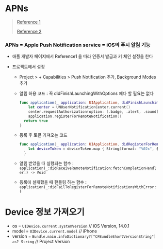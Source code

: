 # APNs

> [Reference 1](https://spiralmoon.tistory.com/entry/Apple-Apple-push-notification-service-APNs-%EC%84%A4%EC%A0%95%ED%95%98%EA%B8%B0)
>
> [Reference 2]( https://hyesunzzang.tistory.com/47)



### APNs = Apple Push Notification service = iOS의 푸시 알림 기능



- 애플 개발자 페이지에서 Reference1 을 따라 인증서 발급과 키 체인 설정을 한다

- 프로젝트에서 설정

  - Project > + Capabilities > Push Notification 추가, Background Modes 추가

  - 알림 허용 코드 : 꼭 didFinishLaunchingWithOptions 에다 할 필요는 없다 

    ```swift
    func application(_ application: UIApplication, didFinishLaunchingWithOptions launchOptions: [UIApplication.LaunchOptionsKey : Any]? = nil) -> Bool {
    	let center = UNUserNotificationCenter.current()
    	center.requestAuthorization(option: [.badge, .alert, .sound]) { _ in }
    	application.registerForRemoteNotification()
      return true
    }
    ```

  - 등록 후 토큰 가져오는 코드

    ```swift
    func application(_ application: UIApplication, didRegisterForRemoteNotificationsWithDeviceToken deviceToken: Data) {
        let deviceToken = deviceToken.map { String(format: "%02x", $0) }.joined()
      }
    ```

  - 알림 받았을 때 실행되는 함수 :  `application(_:didReceiveRemoteNotification:fetchCompletionHandler:) -> Void`

  - 등록에 실패했을 때 핸들링 하는 함수 : `application(_:didFailToRegisterForRemoteNotificationsWithError:)` 





# Device 정보 가져오기

- os = `UIDevice.current.systemVersion` // iOS Version, 14.0.1
- model = `UIDevice.current.model` // iPhone
- version = `Bundle.main.infoDictionary?["CFBundleShortVersionString"] as? String` // Project Version